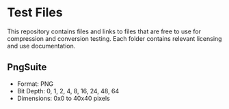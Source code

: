 # Test Files

This repository contains files and links to files that are free to use for compression and conversion testing. Each folder contains relevant licensing and use documentation. 

## PngSuite

* Format: PNG
* Bit Depth: 0, 1, 2, 4, 8, 16, 24, 48, 64
* Dimensions: 0x0 to 40x40 pixels
